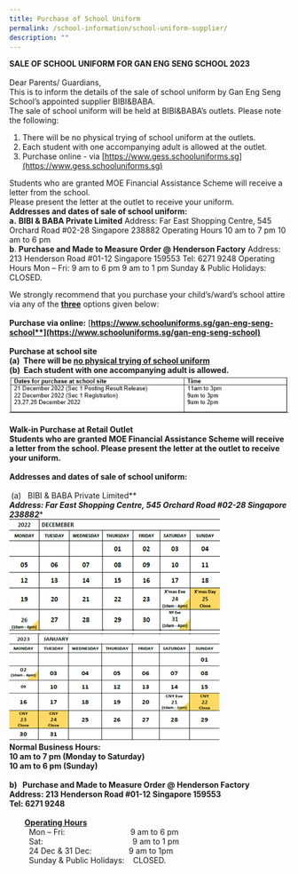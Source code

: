 ```yaml
---
title: Purchase of School Uniform
permalink: /school-information/school-uniform-supplier/
description: ""
---
```

**SALE OF SCHOOL UNIFORM FOR GAN ENG SENG SCHOOL 2023**
<br><br>
Dear Parents/ Guardians,
<br>
This is to inform the details of the sale of school uniform by Gan Eng Seng School’s appointed supplier BIBI&amp;BABA.
<br>
The sale of school uniform will be held at BIBI&amp;BABA’s outlets. Please note the following: 
<br>
1. There will be no physical trying of school uniform at the outlets.
2. Each student with one accompanying adult is allowed at the outlet.
3. Purchase online - via [https://www.gess.schooluniforms.sg](https://www.gess.schooluniforms.sg)

Students who are granted MOE Financial Assistance Scheme will receive a letter from the school. <br>Please present the letter at the outlet to receive your uniform.
<br>
**Addresses and dates of sale of school uniform:**
<br>
**a.** **BIBI &amp; BABA Private Limited**
Address: Far East Shopping Centre, 545 Orchard Road #02-28
Singapore 238882
Operating Hours
10 am to 7 pm
10 am to 6 pm
<br>
**b**. **Purchase and Made to Measure Order @ Henderson Factory**
Address: 213 Henderson Road #01-12 Singapore 159553
Tel: 6271 9248
Operating Hours
Mon – Fri: 9 am to 6 pm
9 am to 1 pm
Sunday &amp; 
Public Holidays:  CLOSED.


We strongly recommend that you purchase your child’s/ward’s school attire via any of the **<u>three</u>** options given below:
<br><br>
**Purchase via online:** [**https://www.schooluniforms.sg/gan-eng-seng-school**](https://www.schooluniforms.sg/gan-eng-seng-school)
<br><br>
**Purchase at school site**
<br>
(a)&nbsp; There will be <u>**no physical trying of school uniform**</u>
<br>
(b)&nbsp; Each student with one accompanying adult is allowed.
<br>
![](/images/Timings.png)
<br><br>
**Walk-in Purchase at Retail Outlet**
<br>
Students who are granted MOE Financial Assistance Scheme will receive a letter from the school. Please present the letter at the outlet to receive your uniform.
<br><br>
**Addresses and dates of sale of school uniform:**
<br><br>
&nbsp;**(a)&nbsp; &nbsp;BIBI &amp; BABA Private Limited**&nbsp; &nbsp; &nbsp;
 <br>
 ***Address: Far East Shopping Centre, 545 Orchard Road #02-28 Singapore 238882****
<br>
![](/images/Date%20for%20Uniform%202022.png)
![](/images/Date%20for%20Uniform%202022%201.png)
<br>
**Normal Business Hours: 
<br>
10 am to 7 pm (Monday to Saturday)**
<br>
**10 am to 6 pm (Sunday)**
<br><br>
**b) &nbsp;&nbsp;Purchase and Made to Measure Order @ Henderson Factory**&nbsp;&nbsp; &nbsp; &nbsp; &nbsp; 
<br>
****Address: 213 Henderson Road #01-12 Singapore 159553**  
**Tel: 6271 9248****
<br><br>
  &nbsp;&nbsp;&nbsp;&nbsp;&nbsp;&nbsp; **<u>Operating Hours</u>**
<br>
&nbsp;&nbsp;&nbsp;&nbsp;&nbsp;&nbsp;&nbsp;&nbsp; Mon – Fri:&nbsp; &nbsp; &nbsp; &nbsp; &nbsp; &nbsp; &nbsp; &nbsp; &nbsp; &nbsp; &nbsp; &nbsp;&nbsp;&nbsp;&nbsp;&nbsp; &nbsp;&nbsp;9 am to 6 pm  
&nbsp;&nbsp; &nbsp;&nbsp;&nbsp;&nbsp;&nbsp;&nbsp;Sat:&nbsp; &nbsp; &nbsp; &nbsp; &nbsp; &nbsp; &nbsp; &nbsp; &nbsp; &nbsp; &nbsp; &nbsp; &nbsp; &nbsp; &nbsp; &nbsp; &nbsp;&nbsp;&nbsp; &nbsp;&nbsp;&nbsp;&nbsp;   9 am to 1 pm
<br>
&nbsp;&nbsp;&nbsp;&nbsp;&nbsp;&nbsp;&nbsp;&nbsp; 24 Dec &amp; 31 Dec:&nbsp;&nbsp;&nbsp;&nbsp;&nbsp;&nbsp;&nbsp;&nbsp;&nbsp;&nbsp;&nbsp;&nbsp;&nbsp;&nbsp;&nbsp;&nbsp;&nbsp;9 am to 1pm
<br>
&nbsp;&nbsp;&nbsp;&nbsp;&nbsp;&nbsp;&nbsp;&nbsp;&nbsp;Sunday &amp; Public Holidays: &nbsp;&nbsp; CLOSED.